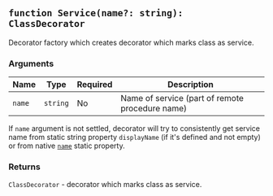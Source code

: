## `function Service(name?: string): ClassDecorator`

Decorator factory which creates decorator which marks class as service.

### Arguments

| Name   | Type     | Required | Description                                     |
| ------ | -------- | -------- | ----------------------------------------------- |
| `name` | `string` | No       | Name of service (part of remote procedure name) |

If `name` argument is not settled, decorator will try to consistently get service name from static string property `displayName` (if it's defined and not empty) or from native [`name`](https://developer.mozilla.org/en/docs/Web/JavaScript/Reference/Global_Objects/Function/name) static property.

### Returns

`ClassDecorator` - decorator which marks class as service.
